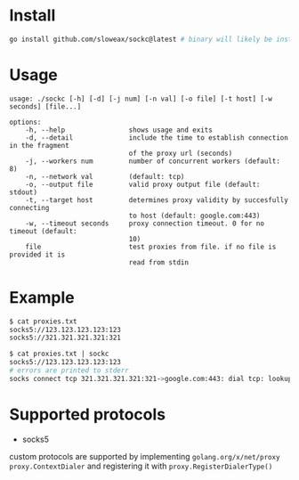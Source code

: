 # Install
```sh
go install github.com/sloweax/sockc@latest # binary will likely be installed at ~/go/bin
```

# Usage
```
usage: ./sockc [-h] [-d] [-j num] [-n val] [-o file] [-t host] [-w seconds] [file...]

options:
    -h, --help                shows usage and exits
    -d, --detail              include the time to establish connection in the fragment
                              of the proxy url (seconds)
    -j, --workers num         number of concurrent workers (default: 8)
    -n, --network val         (default: tcp)
    -o, --output file         valid proxy output file (default: stdout)
    -t, --target host         determines proxy validity by succesfully connecting
                              to host (default: google.com:443)
    -w, --timeout seconds     proxy connection timeout. 0 for no timeout (default:
                              10)
    file                      test proxies from file. if no file is provided it is
                              read from stdin
```

# Example
```sh
$ cat proxies.txt
socks5://123.123.123.123:123
socks5://321.321.321.321:321

$ cat proxies.txt | sockc
socks5://123.123.123.123:123
# errors are printed to stderr
socks connect tcp 321.321.321.321:321->google.com:443: dial tcp: lookup 321.321.321.321: no such host
```

# Supported protocols

- socks5

custom protocols are supported by implementing `golang.org/x/net/proxy` `proxy.ContextDialer` and registering it with `proxy.RegisterDialerType()`
